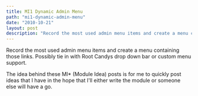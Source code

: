 ```yaml
---
title: MI1 Dynamic Admin Menu
path: "mi1-dynamic-admin-menu"
date: "2010-10-21"
layout: post
description: "Record the most used admin menu items and create a menu containing those links. Possibly tie in with Root Candys drop down bar or custom menu support."
---
```

<p>Record the most used admin menu items and create a menu containing those links. Possibly tie in with Root Candys drop down bar or custom menu support.</p><p>The idea behind these MI* (Module Idea)&nbsp;posts is for me to quickly post ideas that I have in the hope that I'll either write the module or someone else will have a go.</p>
